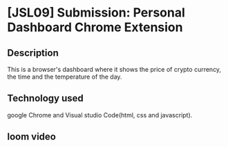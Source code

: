 # [JSL09] Submission: Personal Dashboard Chrome Extension
## Description
This is a browser's dashboard where it shows the price of crypto currency, the time and the temperature of the day.
## Technology used
google Chrome and Visual studio Code(html, css and javascript).

## loom video





